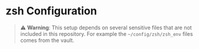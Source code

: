 # zsh Configuration

> ⚠️ **Warning**: This setup depends on several sensitive files that are not included in this repository. For example the `~/config/zsh/zsh_env` files comes from the vault.
